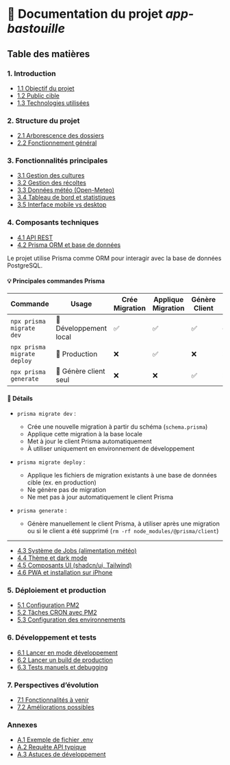 # 📘 Documentation du projet *app-bastouille*

## Table des matières

### 1. Introduction
- [1.1 Objectif du projet](#11-objectif-du-projet)
- [1.2 Public cible](#12-public-cible)
- [1.3 Technologies utilisées](#13-technologies-utilisées)

### 2. Structure du projet
- [2.1 Arborescence des dossiers](#21-arborescence-des-dossiers)
- [2.2 Fonctionnement général](#22-fonctionnement-général)

### 3. Fonctionnalités principales
- [3.1 Gestion des cultures](#31-gestion-des-cultures)
- [3.2 Gestion des récoltes](#32-gestion-des-récoltes)
- [3.3 Données météo (Open-Meteo)](#33-données-météo-(open-meteo))
- [3.4 Tableau de bord et statistiques](#34-tableau-de-bord-et-statistiques)
- [3.5 Interface mobile vs desktop](#35-interface-mobile-vs-desktop)

### 4. Composants techniques
- [4.1 API REST](#41-api-rest)
- [4.2 Prisma ORM et base de données](#42-prisma-orm-et-base-de-données)
  
Le projet utilise Prisma comme ORM pour interagir avec la base de données PostgreSQL.

#### 💡 Principales commandes Prisma

| Commande                         | Usage                  | Crée Migration | Applique Migration | Génère Client | Interactif | Crée DB |
|----------------------------------|------------------------|----------------|---------------------|----------------|------------|---------|
| `npx prisma migrate dev`         | 🧪 Développement local | ✅              | ✅                   | ✅              | ✅          | ✅       |
| `npx prisma migrate deploy`      | 🚀 Production           | ❌              | ✅                   | ❌              | ❌          | ❌       |
| `npx prisma generate`            | 🔄 Génère client seul   | ❌              | ❌                   | ✅              | ❌          | ❌       |

#### 📘 Détails

- `prisma migrate dev` :
  - Crée une nouvelle migration à partir du schéma (`schema.prisma`)
  - Applique cette migration à la base locale
  - Met à jour le client Prisma automatiquement
  - À utiliser uniquement en environnement de développement

- `prisma migrate deploy` :
  - Applique les fichiers de migration existants à une base de données cible (ex. en production)
  - Ne génère pas de migration
  - Ne met pas à jour automatiquement le client Prisma

- `prisma generate` :
  - Génère manuellement le client Prisma, à utiliser après une migration ou si le client a été supprimé (`rm -rf node_modules/@prisma/client`)

---
- [4.3 Système de Jobs (alimentation météo)](#43-système-de-jobs-(alimentation-météo))
- [4.4 Thème et dark mode](#44-thème-et-dark-mode)
- [4.5 Composants UI (shadcn/ui, Tailwind)](#45-composants-ui-(shadcn/ui,-tailwind))
- [4.6 PWA et installation sur iPhone](#46-pwa-et-installation-sur-iphone)

### 5. Déploiement et production
- [5.1 Configuration PM2](#51-configuration-pm2)
- [5.2 Tâches CRON avec PM2](#52-tâches-cron-avec-pm2)
- [5.3 Configuration des environnements](#53-configuration-des-environnements)

### 6. Développement et tests
- [6.1 Lancer en mode développement](#61-lancer-en-mode-développement)
- [6.2 Lancer un build de production](#62-lancer-un-build-de-production)
- [6.3 Tests manuels et debugging](#63-tests-manuels-et-debugging)

### 7. Perspectives d’évolution
- [7.1 Fonctionnalités à venir](#71-fonctionnalités-à-venir)
- [7.2 Améliorations possibles](#72-améliorations-possibles)

### Annexes
- [A.1 Exemple de fichier .env](#a1-exemple-de-fichier-env)
- [A.2 Requête API typique](#a2-requête-api-typique)
- [A.3 Astuces de développement](#a3-astuces-de-développement)
	